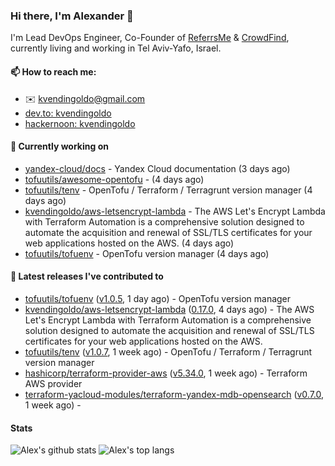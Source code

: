 ### Hi there, I'm Alexander 👋

I'm Lead DevOps Engineer, Co-Founder of [ReferrsMe](https://referrs.me/) & [CrowdFind](https://crowdfind.ai/), currently living and working in Tel Aviv-Yafo, Israel.

#### 📫 How to reach me:

- ✉️ kvendingoldo@gmail.com
- [dev.to: kvendingoldo](https://dev.to/kvendingoldo)
- [hackernoon: kvendingoldo](https://hackernoon.com/u/kvendingoldo)

#### 👷 Currently working on


- [yandex-cloud/docs](https://github.com/yandex-cloud/docs) - Yandex Cloud documentation (3 days ago)
- [tofuutils/awesome-opentofu](https://github.com/tofuutils/awesome-opentofu) -  (4 days ago)
- [tofuutils/tenv](https://github.com/tofuutils/tenv) - OpenTofu / Terraform / Terragrunt version manager (4 days ago)
- [kvendingoldo/aws-letsencrypt-lambda](https://github.com/kvendingoldo/aws-letsencrypt-lambda) - The AWS Let&#39;s Encrypt Lambda with Terraform Automation is a comprehensive solution designed to automate the acquisition and renewal of SSL/TLS certificates for your web applications hosted on the AWS. (4 days ago)
- [tofuutils/tofuenv](https://github.com/tofuutils/tofuenv) - OpenTofu version manager (4 days ago)

#### 🔭 Latest releases I've contributed to

- [tofuutils/tofuenv](https://github.com/tofuutils/tofuenv) ([v1.0.5](https://github.com/tofuutils/tofuenv/releases/tag/v1.0.5), 1 day ago) - OpenTofu version manager
- [kvendingoldo/aws-letsencrypt-lambda](https://github.com/kvendingoldo/aws-letsencrypt-lambda) ([0.17.0](https://github.com/kvendingoldo/aws-letsencrypt-lambda/releases/tag/0.17.0), 4 days ago) - The AWS Let&#39;s Encrypt Lambda with Terraform Automation is a comprehensive solution designed to automate the acquisition and renewal of SSL/TLS certificates for your web applications hosted on the AWS.
- [tofuutils/tenv](https://github.com/tofuutils/tenv) ([v1.0.7](https://github.com/tofuutils/tenv/releases/tag/v1.0.7), 1 week ago) - OpenTofu / Terraform / Terragrunt version manager
- [hashicorp/terraform-provider-aws](https://github.com/hashicorp/terraform-provider-aws) ([v5.34.0](https://github.com/hashicorp/terraform-provider-aws/releases/tag/v5.34.0), 1 week ago) - Terraform AWS provider
- [terraform-yacloud-modules/terraform-yandex-mdb-opensearch](https://github.com/terraform-yacloud-modules/terraform-yandex-mdb-opensearch) ([v0.7.0](https://github.com/terraform-yacloud-modules/terraform-yandex-mdb-opensearch/releases/tag/v0.7.0), 1 week ago) - 

#### Stats

![Alex's github stats](https://github-readme-stats.vercel.app/api?username=kvendingoldo&show_icons=true&theme=default&disable_animations=true&count_private=true&hide_rank=true&include_all_commits=true&custom_title=GitHub%20Stats&line_height=20)
![Alex's top langs](https://github-readme-stats.vercel.app/api/top-langs/?username=kvendingoldo&hide=tex,html,hcl,css,jupyter%20notebook&layout=compact)
